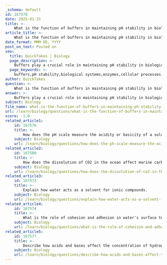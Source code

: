 ```yaml
---
_schema: default
id: 167578
date: 2025-01-31
title: >-
    What is the function of buffers in maintaining pH stability in biological systems?
article_title: >-
    What is the function of buffers in maintaining pH stability in biological systems?
date_format: MMM DD, YYYY
post_on_text: Posted on
seo:
  title: QuickTakes | Biology
  page_description: >-
    Buffers play a crucial role in maintaining pH stability in biological systems, essential for enzyme function and cellular processes by resisting pH changes through acid-base neutralization.
  page_keywords: >-
    buffers,pH stability,biological systems,enzymes,cellular processes,weak acids,conjugate bases,acid-base neutralization,bicarbonate buffer system,phosphate buffer system,protein buffers,homeostasis
author: QuickTakes
question: >-
    What is the function of buffers in maintaining pH stability in biological systems?
answer: >-
    Buffers play a crucial role in maintaining pH stability in biological systems, which is essential for the proper functioning of enzymes and overall cellular processes. Here’s a detailed explanation of how buffers work and their significance:\n\n### Function of Buffers in Biological Systems\n\n1. **Minimizing pH Changes**: Buffers are solutions that resist changes in pH when small amounts of acids or bases are added. This is vital because many biochemical processes are sensitive to pH changes, and even slight deviations can disrupt cellular functions.\n\n2. **Composition of Buffers**: Buffers typically consist of a weak acid and its conjugate base (or a weak base and its conjugate acid). This combination allows the buffer to neutralize excess hydrogen ions (H⁺) or hydroxide ions (OH⁻) that may be introduced into the system.\n\n3. **Mechanism of Action**: When an acid (which increases H⁺ concentration) is added to a buffered solution, the weak base component of the buffer can react with the excess H⁺ ions to form the weak acid, thus minimizing the change in pH. Conversely, if a base (which decreases H⁺ concentration) is added, the weak acid can donate H⁺ ions to counteract the increase in pH.\n\n   For example, in the bicarbonate buffer system, which is crucial in human blood, the equilibrium can be represented as:\n   $$\n   \text{H}_2\text{CO}_3 \rightleftharpoons \text{H}^+ + \text{HCO}_3^-\n   $$\n   This system can shift to either release or absorb H⁺ ions, thereby stabilizing the pH.\n\n4. **Key Buffer Systems**: \n   - **Bicarbonate Buffer System**: This system helps regulate blood pH by balancing carbonic acid (H₂CO₃) and bicarbonate ions (HCO₃⁻).\n   - **Phosphate Buffer System**: Important in intracellular fluids, it involves dihydrogen phosphate (H₂PO₄⁻) and hydrogen phosphate (HPO₄²⁻).\n   - **Protein Buffers**: Proteins can also act as buffers due to their amino acid side chains, which can accept or donate H⁺ ions.\n\n5. **Homeostasis**: By maintaining stable pH levels, buffers play a critical role in homeostasis, allowing organisms to function optimally. This is particularly important in physiological processes such as respiration, metabolism, and cellular signaling.\n\n### Conclusion\n\nIn summary, buffers are essential for maintaining pH stability in biological systems by neutralizing excess acids or bases. This buffering action ensures that cellular processes can occur under optimal conditions, thereby supporting overall physiological function and homeostasis.
subject: Biology
file_name: what-is-the-function-of-buffers-in-maintaining-ph-stability-in-biological-systems.md
url: /learn/biology/questions/what-is-the-function-of-buffers-in-maintaining-ph-stability-in-biological-systems
score: -1.0
related_article1:
    id: 167576
    title: >-
        How does the pH scale measure the acidity or basicity of a solution?
    subject: Biology
    url: /learn/biology/questions/how-does-the-ph-scale-measure-the-acidity-or-basicity-of-a-solution
related_article2:
    id: 167580
    title: >-
        How does the dissolution of CO2 in the ocean affect marine carbonate systems?
    subject: Biology
    url: /learn/biology/questions/how-does-the-dissolution-of-co2-in-the-ocean-affect-marine-carbonate-systems
related_article3:
    id: 167573
    title: >-
        Explain how water acts as a solvent for ionic compounds.
    subject: Biology
    url: /learn/biology/questions/explain-how-water-acts-as-a-solvent-for-ionic-compounds
related_article4:
    id: 167574
    title: >-
        What is the role of cohesion and adhesion in water's surface tension?
    subject: Biology
    url: /learn/biology/questions/what-is-the-role-of-cohesion-and-adhesion-in-waters-surface-tension
related_article5:
    id: 167577
    title: >-
        Describe how acids and bases affect the concentration of hydrogen ions in a solution.
    subject: Biology
    url: /learn/biology/questions/describe-how-acids-and-bases-affect-the-concentration-of-hydrogen-ions-in-a-solution
---
```


&nbsp;